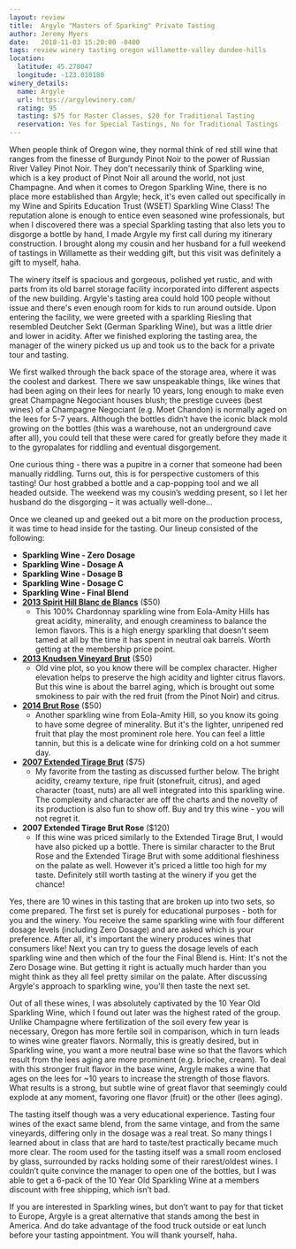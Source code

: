 ```yaml
---
layout: review
title:  Argyle "Masters of Sparking" Private Tasting
author: Jeremy Myers
date:   2018-11-03 15:20:00 -0400
tags: review winery tasting oregon willamette-valley dundee-hills
location:
  latitude: 45.278047
  longitude: -123.010180
winery_details:
  name: Argyle
  url: https://argylewinery.com/
  rating: 95
  tasting: $75 for Master Classes, $20 for Traditional Tasting
  reservation: Yes for Special Tastings, No for Traditional Tastings
---
```

When people think of Oregon wine, they normal think of red still wine that ranges from the finesse of Burgundy Pinot Noir to the power of Russian River Valley Pinot Noir.  They don’t necessarily think of Sparkling wine, which is a key product of Pinot Noir all around the world, not just Champagne.  And when it comes to Oregon Sparkling Wine, there is no place more established than Argyle; heck, it's even called out specifically in my Wine and Spirits Education Trust (WSET) Sparkling Wine Class!  The reputation alone is enough to entice even seasoned wine professionals, but when I discovered there was a special Sparkling tasting that also lets you to disgorge a bottle by hand, I made Argyle my first call during my itinerary construction.  I brought along my cousin and her husband for a full weekend of tastings in Willamette as their wedding gift, but this visit was definitely a gift to myself, haha.
 
The winery itself is spacious and gorgeous, polished yet rustic, and with parts from its old barrel storage facility incorporated into different aspects of the new building.  Argyle's tasting area could hold 100 people without issue and there's even enough room for kids to run around outside.  Upon entering the facility, we were greeted with a sparkling Riesling that resembled Deutcher Sekt (German Sparkling Wine), but was a little drier and lower in acidity.  After we finished exploring the tasting area, the manager of the winery picked us up and took us to the back for a private tour and tasting.
 
We first walked through the back space of the storage area, where it was the coolest and darkest.  There we saw unspeakable things, like wines that had been aging on their lees for nearly 10 years, long enough to make even great Champagne Negociant houses blush; the prestige cuvees (best wines) of a Champagne Negociant (e.g. Moet Chandon) is normally aged on the lees for 5-7 years.  Although the bottles didn’t have the iconic black mold growing on the bottles (this was a warehouse, not an underground cave after all), you could tell that these were cared for greatly before they made it to the gyropalates for riddling and eventual disgorgement.
 
One curious thing - there was a pupitre in a corner that someone had been manually riddling.  Turns out, this is for perspective customers of this tasting!  Our host grabbed a bottle and a cap-popping tool and we all headed outside.  The weekend was my cousin’s wedding present, so I let her husband do the disgorging – it was actually well-done...
 
Once we cleaned up and geeked out a bit more on the production process, it was time to head inside for the tasting.  Our lineup consisted of the following:

* **Sparkling Wine - Zero Dosage**
* **Sparkling Wine - Dosage A**
* **Sparkling Wine - Dosage B**
* **Sparkling Wine - Dosage C**
* **Sparkling Wine - Final Blend**
* [**2013 Spirit Hill Blanc de Blancs**](https://shop.argylewinery.com/2014SpiritHillBlancdeBlancs) ($50)
  * This 100% Chardonnay sparkling wine from Eola-Amity Hills has great acidity, minerality, and enough creaminess to balance the lemon flavors.  This is a high energy sparkling that doesn't seem tamed at all by the time it has spent in neutral oak barrels.  Worth getting at the membership price point.   
* [**2013 Knudsen Vineyard Brut**](https://shop.argylewinery.com/2014KnudsenVineyardBrut) ($50)
  * Old vine plot, so you know there will be complex character.  Higher elevation helps to preserve the high acidity and lighter citrus flavors.  But this wine is about the barrel aging, which is brought out some smokiness to pair with the red fruit (from the Pinot Noir) and citrus.
* [**2014 Brut Rose**](https://shop.argylewinery.com/product/2014-Argyle-Brut-Ros-) ($50)
  * Another sparkling wine from Eola-Amity Hill, so you know its going to have some degree of minerality.  But it's the lighter, unripened red fruit that play the most prominent role here.  You can feel a little tannin, but this is a delicate wine for drinking cold on a hot summer day.
* [**2007 Extended Tirage Brut**](https://shop.argylewinery.com/2007ExtendedTirageBrut) ($75)
  * My favorite from the tasting as discussed further below.  The bright acidity, creamy texture, ripe fruit (stonefruit, citrus), and aged character (toast, nuts) are all well integrated into this sparkling wine.  The complexity and character are off the charts and the novelty of its production is also fun to show off.  Buy and try this wine - you will not regret it. 
* **2007 Extended Tirage Brut Rose** ($120)
  * If this wine was priced similarly to the Extended Tirage Brut, I would have also picked up a bottle.  There is similar character to the Brut Rose and the Extended Tirage Brut with some additional fleshiness on the palate as well.  However it's priced a little too high for my taste.  Definitely still worth tasting at the winery if you get the chance!

Yes, there are 10 wines in this tasting that are broken up into two sets, so come prepared.  The first set is purely for educational purposes - both for you and the winery.  You receive the same sparkling wine with four different dosage levels (including Zero Dosage) and are asked which is your preference.  After all, it's important the winery produces wines that consumers like!  Next you can try to guess the dosage levels of each sparkling wine and then which of the four the Final Blend is.  Hint: It's not the Zero Dosage wine.  But getting it right is actually much harder than you might think as they all feel pretty similar on the palate.  After discussing Argyle's approach to sparkling wine, you'll then taste the next set.

Out of all these wines, I was absolutely captivated by the 10 Year Old Sparkling Wine, which I found out later was the highest rated of the group.  Unlike Champagne where fertilization of the soil every few year is necessary, Oregon has more fertile soil in comparison, which in turn leads to wines wine greater flavors.  Normally, this is greatly desired, but in Sparkling wine, you want a more neutral base wine so that the flavors which result from the lees aging are more prominent (e.g. brioche, cream).  To deal with this stronger fruit flavor in the base wine, Argyle makes a wine that ages on the lees for ~10 years to increase the strength of those flavors.  What results is a strong, but subtle wine of great flavor that seemingly could explode at any moment, favoring one flavor (fruit) or the other (lees aging).
 
The tasting itself though was a very educational experience.  Tasting four wines of the exact same blend, from the same vintage, and from the same vineyards, differing only in the dosage was a real treat.  So many things I learned about in class that are hard to taste/test practically became much more clear.  The room used for the tasting itself was a small room enclosed by glass, surrounded by racks holding some of their rarest/oldest wines.  I couldn’t quite convince the manager to open one of the bottles, but I was able to get a 6-pack of the 10 Year Old Sparkling Wine at a members discount with free shipping, which isn’t bad.
 
If you are interested in Sparkling wines, but don’t want to pay for that ticket to Europe, Argyle is a great alternative that stands among the best in America.  And do take advantage of the food truck outside or eat lunch before your tasting appointment.  You will thank yourself, haha.

